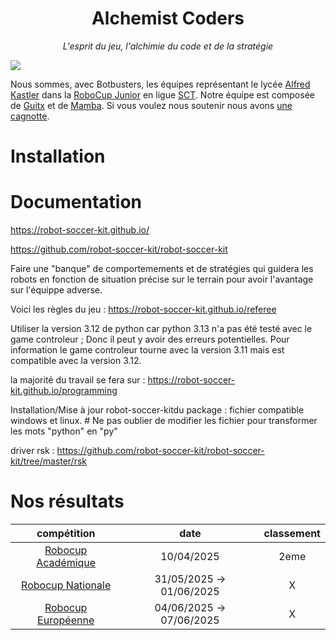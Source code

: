 <h1 style="text-align: center">Alchemist Coders</h1>

<p style="text-align: center; font-style: italic">L'esprit du jeu, l'alchimie du code et de la stratégie</p>

<img src="https://raw.githubusercontent.com/Jonathan-Mamba/Alchemist_Coders/refs/heads/main/media/ffrob.jpg">

<p>
Nous sommes, avec Botbusters, les équipes représentant le lycée <a href="https://lyceekastler.fr">Alfred Kastler</a> 
dans la <a href="https://www.robocup.fr/qu-est-ce-que-c-est">RoboCup Junior</a> en ligue <a href="https://www.robocup.fr/about-3">SCT</a>.
Notre équipe est composée de <a href="https://github.com/Guitx-l">Guitx</a> et de <a href="https://github.com/Jonathan-Mamba">Mamba</a>.
Si vous voulez nous soutenir nous avons <a href="about:blank">une cagnotte</a>.
</p>

# Installation 

# Documentation

https://robot-soccer-kit.github.io/

https://github.com/robot-soccer-kit/robot-soccer-kit



Faire une "banque" de comportemements et de stratégies qui guidera les robots en fonction de situation précise sur le terrain pour avoir l'avantage sur l'équippe adverse.

Voici les règles du jeu : 
https://robot-soccer-kit.github.io/referee

Utiliser la version 3.12 de python car python 3.13 n'a pas été testé avec le game controleur ; Donc il peut y avoir des erreurs potentielles. Pour information le game controleur tourne avec la version 3.11 mais est compatible avec la version 3.12.

la majorité du travail se fera sur : https://robot-soccer-kit.github.io/programming

Installation/Mise à jour robot-soccer-kitdu package : fichier compatible windows et linux. # Ne pas oublier de modifier les fichier pour transformer les mots "python" en "py"

driver rsk : https://github.com/robot-soccer-kit/robot-soccer-kit/tree/master/rsk

# Nos résultats

|                              compétition                               |            date            |  classement  |
|:----------------------------------------------------------------------:|:--------------------------:|:------------:|
| [Robocup Académique](https://competition.robot-soccer-kit.com/team/1)  |         10/04/2025         |     2eme     |
|  [Robocup Nationale](https://competition.robot-soccer-kit.com/team/3)  |  31/05/2025 -> 01/06/2025  |      X       |
| [Robocup Européenne](https://competition.robot-soccer-kit.com/team/4)  |  04/06/2025 -> 07/06/2025  |      X       |


